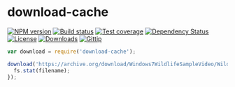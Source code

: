 
# download-cache

[![NPM version][npm-image]][npm-url]
[![Build status][travis-image]][travis-url]
[![Test coverage][coveralls-image]][coveralls-url]
[![Dependency Status][david-image]][david-url]
[![License][license-image]][license-url]
[![Downloads][downloads-image]][downloads-url]
[![Gittip][gittip-image]][gittip-url]

```js
var download = require('download-cache');

download('https://archive.org/download/Windows7WildlifeSampleVideo/Wildlife_512kb.mp4').then(function (filename) {
  fs.stat(filename);
});
```

[gitter-image]: https://badges.gitter.im/fs-utils/download-cache.png
[gitter-url]: https://gitter.im/fs-utils/download-cache
[npm-image]: https://img.shields.io/npm/v/download-cache.svg?style=flat-square
[npm-url]: https://npmjs.org/package/download-cache
[github-tag]: http://img.shields.io/github/tag/fs-utils/download-cache.svg?style=flat-square
[github-url]: https://github.com/fs-utils/download-cache/tags
[travis-image]: https://img.shields.io/travis/fs-utils/download-cache.svg?style=flat-square
[travis-url]: https://travis-ci.org/fs-utils/download-cache
[coveralls-image]: https://img.shields.io/coveralls/fs-utils/download-cache.svg?style=flat-square
[coveralls-url]: https://coveralls.io/r/fs-utils/download-cache
[david-image]: http://img.shields.io/david/fs-utils/download-cache.svg?style=flat-square
[david-url]: https://david-dm.org/fs-utils/download-cache
[license-image]: http://img.shields.io/npm/l/download-cache.svg?style=flat-square
[license-url]: LICENSE
[downloads-image]: http://img.shields.io/npm/dm/download-cache.svg?style=flat-square
[downloads-url]: https://npmjs.org/package/download-cache
[gittip-image]: https://img.shields.io/gratipay/jonathanong.svg?style=flat-square
[gittip-url]: https://gratipay.com/jonathanong/
